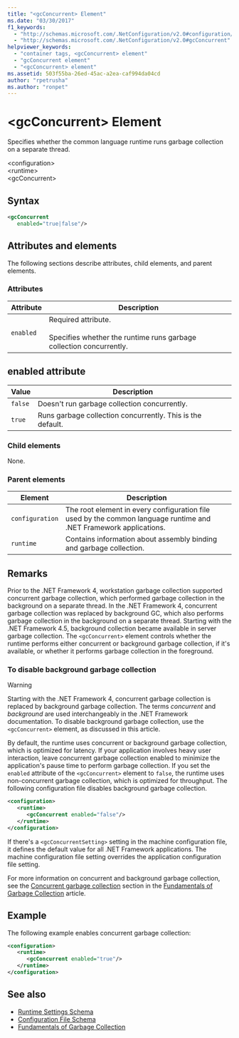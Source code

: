 ```yaml
---
title: "<gcConcurrent> Element"
ms.date: "03/30/2017"
f1_keywords: 
  - "http://schemas.microsoft.com/.NetConfiguration/v2.0#configuration/runtime/gcConcurrent"
  - "http://schemas.microsoft.com/.NetConfiguration/v2.0#gcConcurrent"
helpviewer_keywords: 
  - "container tags, <gcConcurrent> element"
  - "gcConcurrent element"
  - "<gcConcurrent> element"
ms.assetid: 503f55ba-26ed-45ac-a2ea-caf994da04cd
author: "rpetrusha"
ms.author: "ronpet"
---
```

# \<gcConcurrent> Element

Specifies whether the common language runtime runs garbage collection on a separate thread.

\<configuration>\
\<runtime>\
\<gcConcurrent>

## Syntax

```xml
<gcConcurrent
   enabled="true|false"/>
```

## Attributes and elements

The following sections describe attributes, child elements, and parent elements.

### Attributes

|Attribute|Description|
|---------------|-----------------|
|`enabled`|Required attribute.<br /><br /> Specifies whether the runtime runs garbage collection concurrently.|

## enabled attribute

|Value|Description|
|-----------|-----------------|
|`false`|Doesn't run garbage collection concurrently.|
|`true`|Runs garbage collection concurrently. This is the default.|

### Child elements

None.

### Parent elements

|Element|Description|
|-------------|-----------------|
|`configuration`|The root element in every configuration file used by the common language runtime and .NET Framework applications.|
|`runtime`|Contains information about assembly binding and garbage collection.|

## Remarks

Prior to the .NET Framework 4, workstation garbage collection supported concurrent garbage collection, which performed garbage collection in the background on a separate thread. In the .NET Framework 4, concurrent garbage collection was replaced by background GC, which also performs garbage collection in the background on a separate thread. Starting with the .NET Framework 4.5, background collection became available in server garbage collection. The `<gcConcurrent>` element controls whether the runtime performs either concurrent or background garbage collection, if it's available, or whether it performs garbage collection in the foreground.

### To disable background garbage collection

> [!WARNING]
> Starting with the .NET Framework 4, concurrent garbage collection is replaced by background garbage collection. The terms *concurrent* and *background* are used interchangeably in the .NET Framework documentation. To disable background garbage collection, use the `<gcConcurrent>` element, as discussed in this article.

By default, the runtime uses concurrent or background garbage collection, which is optimized for latency. If your application involves heavy user interaction, leave concurrent garbage collection enabled to minimize the application's pause time to perform garbage collection. If you set the `enabled` attribute of the `<gcConcurrent>` element to `false`, the runtime uses non-concurrent garbage collection, which is optimized for throughput. The following configuration file disables background garbage collection.

```xml
<configuration>
   <runtime>
      <gcConcurrent enabled="false"/>
   </runtime>
</configuration>
```

 If there's a `<gcConcurrentSetting>` setting in the machine configuration file, it defines the default value for all .NET Framework applications. The machine configuration file setting overrides the application configuration file setting.

 For more information on concurrent and background garbage collection, see the [Concurrent garbage collection](../../../../standard/garbage-collection/fundamentals.md#concurrent-garbage-collection) section in the [Fundamentals of Garbage Collection](../../../../standard/garbage-collection/fundamentals.md) article.

## Example

The following example enables concurrent garbage collection:

```xml
<configuration>
   <runtime>
      <gcConcurrent enabled="true"/>
   </runtime>
</configuration>
```

## See also

- [Runtime Settings Schema](index.md)
- [Configuration File Schema](../index.md)
- [Fundamentals of Garbage Collection](../../../../standard/garbage-collection/fundamentals.md)
